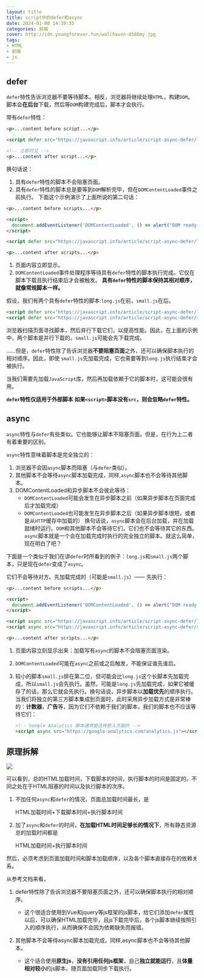 ```yaml
---
layout: title
title: script中的defer和async
date: 2024-01-08 14:39:35
categories: 前端
cover: http://cdn.youngforever.fun/wallhaven-8586my.jpg
tags:
- HTML
- 前端
- js
---
```


## defer

`defer`特性告诉浏览器不要等待脚本。相反，浏览器将继续处理`HTML`，构建`DOM`。脚本会**在后台**下载，然后等`DOM`构建完成后，脚本才会执行。

带有`defer`特性：

```html
<p>...content before script...</p>

<script defer src="https://javascript.info/article/script-async-defer/long.js?speed=1"></script>

<!-- 立即可见 -->
<p>...content after script...</p>
```

换句话说：

1. 具有`defer`特性的脚本不会阻塞页面。
2. 具有`defer`特性的脚本总是要等到`DOM`解析完毕，但在`DOMContentLoaded`事件之前执行。
   下面这个示例演示了上面所说的第二句话：

```html
<p>...content before scripts...</p>

<script>
  document.addEventListener('DOMContentLoaded', () => alert("DOM ready after defer!"));
</script>

<script defer src="https://javascript.info/article/script-async-defer/long.js?speed=1"></script>

<p>...content after scripts...</p>
```

1. 页面内容立即显示。
2. `DOMContentLoaded`事件处理程序等待具有`defer`特性的脚本执行完成。它仅在脚本下载且执行结束后才会被触发。
   **具有`defer`特性的脚本保持其相对顺序，就像常规脚本一样。**

假设，我们有两个具有`defer`特性的脚本:`long.js`在前，`small.js`在后。

```html
<script defer src="https://javascript.info/article/script-async-defer/long.js"></script>
<script defer src="https://javascript.info/article/script-async-defer/small.js"></script>
```

浏览器扫描页面寻找脚本，然后并行下载它们，以提高性能。因此，在上面的示例中，两个脚本是并行下载的。`small.js`可能会先下载完成。

……但是，`defer`特性除了告诉浏览器**不要阻塞页面**之外，还可以确保脚本执行的相对顺序。因此，即使 `small.js`先加载完成，它也需要等到`long.js`执行结束才会被执行。

当我们需要先加载`JavaScript`库，然后再加载依赖于它的脚本时，这可能会很有用。

**`defer`特性仅适用于外部脚本**
**如果`<script>`脚本没有`src`，则会忽略`defer`特性。**

## async

`async`特性与`defer`有些类似。它也能够让脚本不阻塞页面。但是，在行为上二者有着重要的区别。

`async`特性意味着脚本是完全独立的：

1. 浏览器不会因`async`脚本而阻塞（与`defer`类似）。
2. 其他脚本不会等待`async`脚本加载完成，同样,`async`脚本也不会等待其他脚本。
3. DOMContentLoaded和异步脚本不会彼此等待：
   - `DOMContentLoaded`可能会发生在异步脚本之前（如果异步脚本在页面完成后才加载完成）
   - `DOMContentLoaded`也可能发生在异步脚本之后（如果异步脚本很短，或者是从`HTTP`缓存中加载的）
     换句话说，`async`脚本会在后台加载，并在加载就绪时运行。`DOM`和其他脚本不会等待它们，它们也不会等待其它的东西。`async`脚本就是一个会在加载完成时执行的完全独立的脚本。就这么简单，现在明白了吧？

下面是一个类似于我们在讲`defer`时所看到的例子：`long.js`和`small.js`两个脚本，只是现在`defer`变成了`async`。

它们不会等待对方。先加载完成的（可能是`small.js`）—— 先执行：

```html
<p>...content before scripts...</p>

<script>
  document.addEventListener('DOMContentLoaded', () => alert("DOM ready!"));
</script>

<script async src="https://javascript.info/article/script-async-defer/long.js"></script>
<script async src="https://javascript.info/article/script-async-defer/small.js"></script>

<p>...content after scripts...</p>
```

1. 页面内容立刻显示出来：加载写有`async`的脚本不会阻塞页面渲染。

2. `DOMContentLoaded`可能在`async`之前或之后触发，不能保证谁先谁后。

3. 较小的脚本`small.js`排在第二位，但可能会比`long.js`这个长脚本先加载完成，所以`small.js`会先执行。虽然，可能是`long.js`先加载完成，如果它被缓存了的话，那么它就会先执行。换句话说，异步脚本以**加载优先**的顺序执行。
   当我们将独立的第三方脚本集成到页面时，此时采用异步加载方式是非常棒的：**计数器**，**广告**等，因为它们不依赖于我们的脚本，我们的脚本也不应该等待它们：

   ```html
   <!-- Google Analytics 脚本通常是这样嵌入页面的 -->
   <script async src="https://google-analytics.com/analytics.js"></script>
   ```

## 原理拆解

![](https://npm.elemecdn.com/akilar-candyassets/image/deferasync.png)

可以看到，总的HTML加载时间，下载脚本的时间，执行脚本的时间是固定的。不同之处在于HTML阻塞的时间以及执行脚本的次序。

1. 不加任何`async`和`defer`的情况，页面总加载时间最长，是

   HTML加载时间+下载脚本时间+执行脚本时间

2. 加了`async`和`defer`的时间，**在加载HTML时间足够长的情况下**，所有静态资源总的加载时间都是

   HTML加载时间+执行脚本时间

然后，必须考虑到页面加载时间和脚本加载顺序，以及各个脚本直接存在的依赖关系。

从参考文档来看，

1. defer特性除了告诉浏览器不要阻塞页面之外，还可以确保脚本执行的相对顺序。

   - 这个很适合使用到Vue和jquery等js框架的js脚本，给它们添加`defer`属性以后，可以确保HTML加载完毕，且js下载完毕后，各个js脚本继续按照引入的顺序执行，从而确保不会因为依赖缺失而报错。

2. 其他脚本不会等待async脚本加载完成，同样,async脚本也不会等待其他脚本。

   - 这个适合使用**原生js**，**没有引用任何js框架**，自己**独立就能运行**，且**体量相对较小**的js脚本，随页面加载同步下载执行。

     











